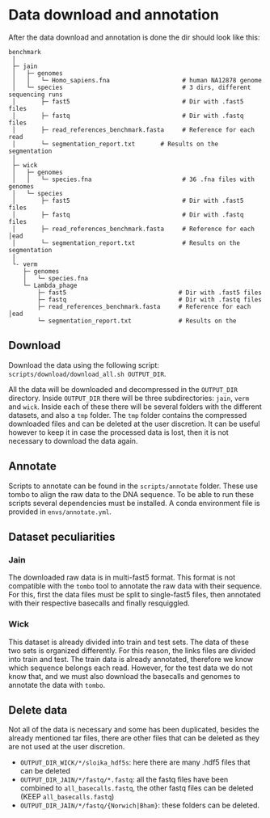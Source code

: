 # Data download and annotation

After the data download and annotation is done the dir should look like this:

```
benchmark
 │
 ├─ jain
 │   ├─ genomes
 │   │   └─ Homo_sapiens.fna                    # human NA12878 genome
 │   └─ species                                 # 3 dirs, different sequencing runs
 │       ├─ fast5                               # Dir with .fast5 files
 │       ├─ fastq                               # Dir with .fastq files
 │       ├─ read_references_benchmark.fasta     # Reference for each read
 │       └─ segmentation_report.txt       # Results on the segmentation
 │
 ├─ wick
 │   ├─ genomes
 │   │   └─ species.fna                         # 36 .fna files with genomes
 │   └─ species                                 
 │       ├─ fast5                               # Dir with .fast5 files
 │       ├─ fastq                               # Dir with .fastq files
 │       ├─ read_references_benchmark.fasta     # Reference for each │ead
 │       └─ segmentation_report.txt             # Results on the segmentation
 │
 └- verm
    ├─ genomes
    │   └─ species.fna 
    └─ Lambda_phage 
        ├─ fast5                               # Dir with .fast5 files
        ├─ fastq                               # Dir with .fastq files
        ├─ read_references_benchmark.fasta     # Reference for each │ead
        └─ segmentation_report.txt             # Results on the 
```

## Download 

Download the data using the following script: `scripts/download/download_all.sh OUTPUT_DIR`.

All the data will be downloaded and decompressed in the `OUTPUT_DIR` directory. Inside `OUTPUT_DIR` there will be three subdirectories: `jain`, `verm` and `wick`. Inside each of these there will be several folders with the different datasets, and also a `tmp` folder. The `tmp` folder contains the compressed downloaded files and can be deleted at the user discretion. It can be useful however to keep it in case the processed data is lost, then it is not necessary to download the data again.

## Annotate

Scripts to annotate can be found in the `scripts/annotate` folder. These use tombo to align the raw data to the DNA sequence. To be able to run these scripts several dependencies must be installed. A conda environment file is provided in `envs/annotate.yml`.

## Dataset peculiarities

### Jain

The downloaded raw data is in multi-fast5 format. This format is not compatible with the `tombo` tool to annotate the raw data with their sequence. For this, first the data files must be split to single-fast5 files, then annotated with their respective basecalls and finally resquiggled.

### Wick

This dataset is already divided into train and test sets. The data of these two sets is organized differently. For this reason, the links files are divided into train and test. The train data is already annotated, therefore we know which sequence belongs each read. However, for the test data we do not know that, and we must also download the basecalls and genomes to annotate the data with `tombo`.

## Delete data

Not all of the data is necessary and some has been duplicated, besides the already mentioned tar files, there are other files that can be deleted as they are not used at the user discretion.

- `OUTPUT_DIR_WICK/*/sloika_hdf5s`: here there are many .hdf5 files that can be deleted
- `OUTPUT_DIR_JAIN/*/fastq/*.fastq`: all the fastq files have been combined to `all_basecalls.fastq`, the other fastq files can be deleted (KEEP `all_basecalls.fastq`)
- `OUTPUT_DIR_JAIN/*/fastq/{Norwich|Bham}`: these folders can be deleted.


